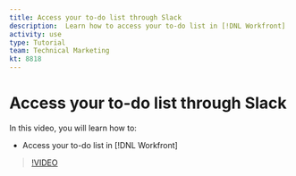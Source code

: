 ```yaml
---
title: Access your to-do list through Slack
description:  Learn how to access your to-do list in [!DNL Workfront]
activity: use
type: Tutorial
team: Technical Marketing
kt: 8818
---
```

# Access your to-do list through Slack

In this video, you will learn how to:

* Access your to-do list in [!DNL Workfront]

>[!VIDEO](https://video.tv.adobe.com/v/335118/?quality=12)
